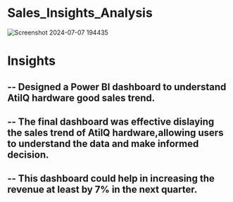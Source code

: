 # Sales_Insights_Analysis
![Screenshot 2024-07-07 194435](https://github.com/Shivtosh705/Sales_Insights_Analysis/assets/117893149/57e603dd-b0de-4137-bdf1-2280f632cdea)


# Insights
-- Designed a Power BI dashboard to understand AtilQ hardware good sales trend.
-
-- The final dashboard was effective dislaying the sales trend of AtilQ hardware,allowing users to understand the data and make informed decision.
-
-- This dashboard could help in increasing the revenue at least by 7% in the next quarter.
-
